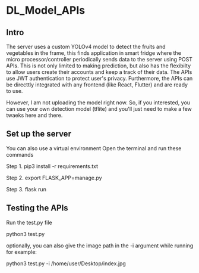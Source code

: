 # DL_Model_APIs

## Intro

The server uses a custom YOLOv4 model to detect the fruits and vegetables in the frame, this finds application in smart fridge where the micro processor/controller periodically sends data to the server using POST APIs.
This is not only limited to making prediction, but also has the flexibilty to allow users create their accounts and keep a track of their data. The APIs use JWT authentication to protect user's privacy. Furthermore, the APIs can be directtly integrated with any frontend (like React, Flutter) and are ready to use.

However, I am not uploading the model right now. So, if you interested, you can use your own detection model (tflite) and you'll just need to make a few twaeks here and there.

## Set up the server

You can also use a virtual environment
Open the terminal and run these commands

Step 1.
pip3 install -r requirements.txt

Step 2.
export FLASK_APP=manage.py

Step 3. 
flask run

## Testing the APIs

Run the test.py file

python3 test.py

optionally, you can also give the image path in the -i argument while running
for example:

python3 test.py -i /home/user/Desktop/index.jpg
